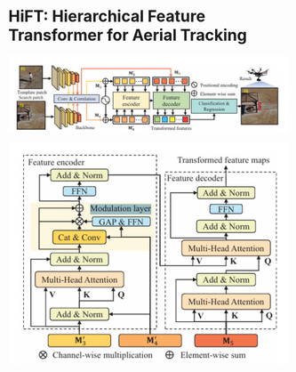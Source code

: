# HiFT: Hierarchical Feature Transformer for Aerial Tracking


![img.png](assets/img.png)

![img.png](assets/img_1.png)
